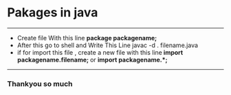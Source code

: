 <h1>Pakages in java</h1><hr>
<ul>
  <li> Create file With this line <b>package packagename;</b></li>
  <li> After this go to shell and Write This Line javac -d . filename.java</li>
  <li> if for import this file , create a new file with this line<b> import packagename.filename; </b>or <b>import packagename.*; </b></li>
</ul>
<hr>
<h3>Thankyou so much </h3>